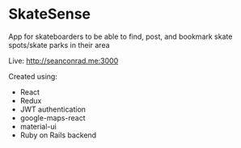 # SkateSense

App for skateboarders to be able to find, post, and bookmark skate spots/skate parks in their area

Live: http://seanconrad.me:3000

Created using:
- React
- Redux
- JWT authentication
- google-maps-react
- material-ui
- Ruby on Rails backend
